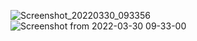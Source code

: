 ![Screenshot_20220330_093356](https://user-images.githubusercontent.com/95605767/160749874-595a3590-fc25-444c-b7db-1186850b47c7.jpg)
![Screenshot from 2022-03-30 09-33-00](https://user-images.githubusercontent.com/95605767/160749895-421743e5-a73e-4c77-8707-ee1639469ab0.png)

